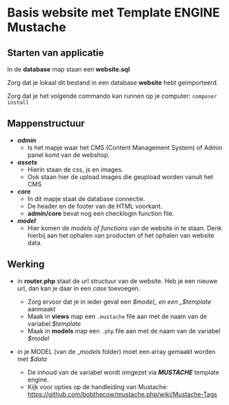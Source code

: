 # Basis website met Template ENGINE Mustache

## Starten van applicatie

In de **database** map staan een __website.sql__

Zorg dat je lokaal dit bestand in een database **website** hebt geimporteerd.

Zorg dat je het volgende commando kan runnen op je computer:
`composer install`

## Mappenstructuur

- ***admin*** 
    - Is het mapje waar het CMS (Content Management System) of Admin panel komt van de webshop.
- ***assets*** 
    - Hierin staan de css, js en images.
    - Ook staan hier de upload images die geupload worden vanuit het CMS
- ***core***
    - In dit mapje staat de database connectie.
    - De header en de footer van de HTML voorkant.
    - **admin/core** bevat nog een checklogin function file. 
- ***model***
    - Hier komen de _models of functions_ van de website in te staan. Denk hierbij aan het ophalen van producten of het ophalen van website data.

 ## Werking

 - in __router.php__ staat de url structuur van de website. Heb je een nieuwe url, dan kan je daar in een _case_ toevoegen.
    - Zorg ervoor dat je in ieder geval een _$model_ en een _$template_ aanmaakt
    - Maak in __views__ map een `.mustache` file aan met de naam van de variabel _$template_
    - Maak in __models__ map een `.php` file aan met de naam van de variabel _$model_

- in je MODEL (van de __models_ folder) moet een array gemaakt worden met _$data_ 
    - De inhoud van de variabel wordt omgezet via ***MUSTACHE*** template engine. 
    - Kijk voor opties op de handleiding van Mustache: https://github.com/bobthecow/mustache.php/wiki/Mustache-Tags
